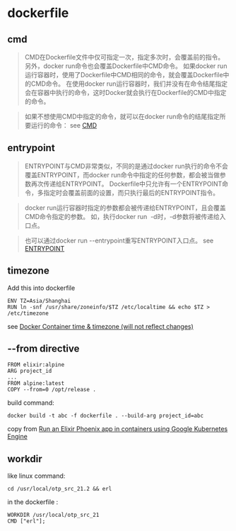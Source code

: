 # dockerfile

## cmd
> CMD在Dockerfile文件中仅可指定一次，指定多次时，会覆盖前的指令。
> 另外，docker run命令也会覆盖Dockerfile中CMD命令。
> 如果docker run运行容器时，使用了Dockerfile中CMD相同的命令，就会覆盖Dockerfile中的CMD命令。
> 在使用docker run运行容器时，我们并没有在命令结尾指定会在容器中执行的命令，这时Docker就会执行在Dockerfile的CMD中指定的命令。

> 如果不想使用CMD中指定的命令，就可以在docker run命令的结尾指定所要运行的命令：
see [CMD](https://itbilu.com/linux/docker/VyhM5wPuz.html#cmd-cmd)

## entrypoint
> ENTRYPOINT与CMD非常类似，不同的是通过docker run执行的命令不会覆盖ENTRYPOINT，而docker run命令中指定的任何参数，都会被当做参数再次传递给ENTRYPOINT。
> Dockerfile中只允许有一个ENTRYPOINT命令，多指定时会覆盖前面的设置，而只执行最后的ENTRYPOINT指令。

> docker run运行容器时指定的参数都会被传递给ENTRYPOINT，且会覆盖CMD命令指定的参数。
> 如，执行docker run <image> -d时，-d参数将被传递给入口点。

> 也可以通过docker run --entrypoint重写ENTRYPOINT入口点。
see [ENTRYPOINT](https://itbilu.com/linux/docker/VyhM5wPuz.html#cmd-entrypoint)


## timezone
Add this into dockerfile

``` shell
ENV TZ=Asia/Shanghai
RUN ln -snf /usr/share/zoneinfo/$TZ /etc/localtime && echo $TZ > /etc/timezone
```
see [Docker Container time & timezone (will not reflect changes)](https://serverfault.com/questions/683605/docker-container-time-timezone-will-not-reflect-changes)

## --from directive

``` shell
FROM elixir:alpine
ARG project_id
...
FROM alpine:latest
COPY --from=0 /opt/release .
```
build command:

``` shell
docker build -t abc -f dockerfile . --build-arg project_id=abc
```

copy from [Run an Elixir Phoenix app in containers using Google Kubernetes Engine](https://cloud.google.com/community/tutorials/elixir-phoenix-on-kubernetes-google-container-engine)

## workdir
like linux command:

``` shell
cd /usr/local/otp_src_21.2 && erl
```
in the dockerfile :

``` shell
WORKDIR /usr/local/otp_src_21
CMD ["erl"];
```
